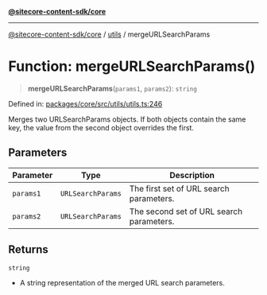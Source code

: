 [**@sitecore-content-sdk/core**](../../README.md)

***

[@sitecore-content-sdk/core](../../README.md) / [utils](../README.md) / mergeURLSearchParams

# Function: mergeURLSearchParams()

> **mergeURLSearchParams**(`params1`, `params2`): `string`

Defined in: [packages/core/src/utils/utils.ts:246](https://github.com/Sitecore/content-sdk/blob/8b95896c4f9d2f6a2c452ee63406a9f69e9ab407/packages/core/src/utils/utils.ts#L246)

Merges two URLSearchParams objects. If both objects contain the same key, the value from the second object overrides the first.

## Parameters

| Parameter | Type | Description |
| ------ | ------ | ------ |
| `params1` | `URLSearchParams` | The first set of URL search parameters. |
| `params2` | `URLSearchParams` | The second set of URL search parameters. |

## Returns

`string`

- A string representation of the merged URL search parameters.

